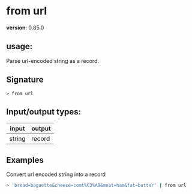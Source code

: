 # from url

**version**: 0.85.0

## **usage**:

Parse url-encoded string as a record.

## Signature

`> from url `

## Input/output types:

| input  | output |
| ------ | ------ |
| string | record |

## Examples

Convert url encoded string into a record

```bash
> 'bread=baguette&cheese=comt%C3%A9&meat=ham&fat=butter' | from url
```
